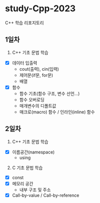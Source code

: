 # study-Cpp-2023
C++ 학습 리포지토리

## 1일차
1. C++ 기초 문법 학습
  - [x] 데이터 입출력     
    - cout(출력), cin(입력)
    - 제어문(if문, for문)
    - 배열
  - [x] 함수
    - 함수 기초(함수 구조, 변수 선언...)
    - 함수 오버로딩
    - 매개변수의 디폴트값
    - 매크로(macro) 함수 / 인라인(inline) 함수

## 2일차
1. C++ 기초 문법 학습
  - [x] 이름공간(namespace)
    - using
2. C 기초 문법 학습
  - [x] const
  - [x] 메모리 공간
    - 내부 구조 및 주소
  - [x] Call-by-value / Call-by-reference  
